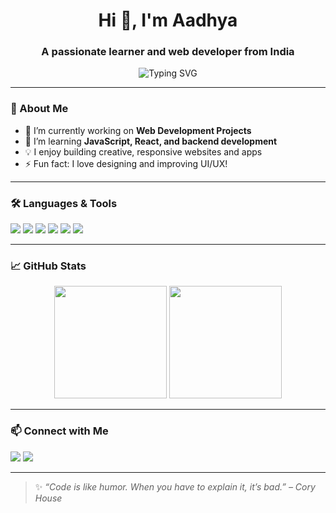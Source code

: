 <h1 align="center">Hi 👋, I'm Aadhya</h1>
<h3 align="center">A passionate learner and web developer from India</h3>

<p align="center">
  <img src="https://readme-typing-svg.demolab.com?font=Fira+Code&duration=3000&pause=1000&color=FF69B4&center=true&vCenter=true&width=435&lines=Web+Developer;Open+Source+Enthusiast;Creative+Coder;Lifelong+Learner" alt="Typing SVG" />
</p>

---

### 💫 About Me

- 🔭 I’m currently working on **Web Development Projects**
- 🌱 I’m learning **JavaScript, React, and backend development**
- 💡 I enjoy building creative, responsive websites and apps
- ⚡ Fun fact: I love designing and improving UI/UX!

---

### 🛠️ Languages & Tools

<p>
  <img src="https://img.shields.io/badge/HTML5-E34F26?style=for-the-badge&logo=html5&logoColor=white"/>
  <img src="https://img.shields.io/badge/CSS3-1572B6?style=for-the-badge&logo=css3&logoColor=white"/>
  <img src="https://img.shields.io/badge/JavaScript-F7DF1E?style=for-the-badge&logo=javascript&logoColor=black"/>
  <img src="https://img.shields.io/badge/React-20232A?style=for-the-badge&logo=react&logoColor=61DAFB"/>
  <img src="https://img.shields.io/badge/Git-F05032?style=for-the-badge&logo=git&logoColor=white"/>
  <img src="https://img.shields.io/badge/GitHub-181717?style=for-the-badge&logo=github&logoColor=white"/>
</p>

---

### 📈 GitHub Stats

<p align="center">
  <img src="https://github-readme-stats.vercel.app/api?username=Aadhya2209&show_icons=true&theme=tokyonight" height="180px"/>
  <img src="https://github-readme-streak-stats.herokuapp.com/?user=Aadhya2209&theme=tokyonight" height="180px"/>
</p>

---

### 📫 Connect with Me

<p>
  <a href="mailto:officialaadhyasharma@gmail.com.com"><img src="https://img.shields.io/badge/Email-D14836?style=for-the-badge&logo=gmail&logoColor=white"/></a>
  <a href="https://www.linkedin.com/in/aadhya-sharma-67488b2a5?utm_source=share&utm_campaign=share_via&utm_content=profile&utm_medium=android_app"><img src="https://img.shields.io/badge/LinkedIn-0077B5?style=for-the-badge&logo=linkedin&logoColor=white"/></a>
</p>

---

> ✨ *“Code is like humor. When you have to explain it, it’s bad.” – Cory House*


